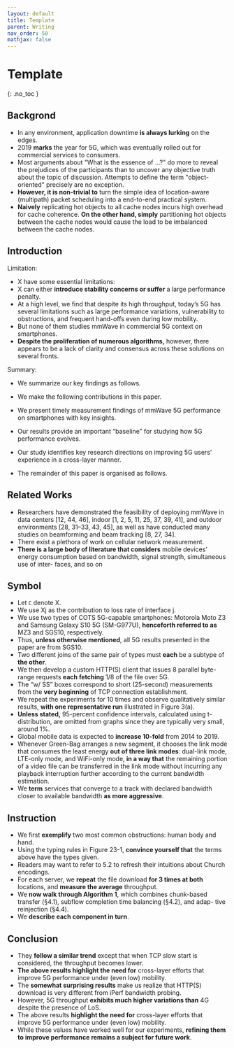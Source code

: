 ```yaml
---
layout: default
title: Template
parent: Writing
nav_order: 50
mathjax: false
---
```


# Template
{: .no_toc }


## Backgrond

- In any environment, application downtime **is always lurking** on the edges.
- 2019 **marks** the year for 5G, which was eventually rolled out for commercial services to consumers.
- Most arguments about "What is the essence of ...?" do more to reveal the prejudices of the participants than to uncover any objective truth about the topic of discussion. Attempts to define the term "object-oriented" precisely are no exception.
- **However, it is non-trivial to** turn the simple idea of location-aware (multipath) packet scheduling into a end-to-end practical system. 
- **Naively** replicating hot objects to all cache nodes incurs high overhead for cache coherence. **On the other hand, simply** partitioning hot objects between the cache nodes would cause the load to be imbalanced between the cache nodes.

## Introduction

Limitation:

- X have some essential limitations:
- X can either **introduce stability concerns or suffer** a large performance penalty.
- At a high level, we find that despite its high throughput, today’s 5G has several limitations such as large performance variations, vulnerability to obstructions, and frequent hand-offs even during low mobility.
- But none of them studies mmWave in commercial 5G context on smartphones.
- **Despite the proliferation of numerous algorithms,** however, there appears to be a lack of clarity and consensus across these solutions on several fronts.

Summary:

- We summarize our key findings as follows.
- We make the following contributions in this paper.
- We present timely measurement findings of mmWave 5G performance on smartphones with key insights.
- Our results provide an important “baseline” for studying how 5G performance evolves.
- Our study identifies key research directions on improving 5G users’ experience in a cross-layer manner.

- The remainder of this paper is organised as follows. 

## Related Works

- Researchers have demonstrated the feasibility of deploying mmWave in data centers [12, 44, 46], indoor [1, 2, 5, 11, 25, 37, 39, 41], and outdoor environments [28, 31–33, 43, 45], as well as have conducted many studies on beamforming and beam tracking [8, 27, 34]. 
- There exist a plethora of work on cellular network measurement.
- **There is a large body of literature that considers** mobile devices’ energy consumption based on bandwidth, signal strength, simultaneous use of inter- faces, and so on 

## Symbol

- Let `C` denote X.
- We use Xj as the contribution to loss rate of interface j.
- We use two types of COTS 5G-capable smartphones: Motorola Moto Z3 and Samsung Galaxy S10 5G (SM-G977U), **henceforth referred to as** MZ3 and SGS10, respectively.
- Thus, **unless otherwise mentioned**, all 5G results presented in the paper are from SGS10.
- Two different joins of the same pair of types must **each** be a subtype of **the other**.
- We then develop a custom HTTP(S) client that issues 8 parallel byte-range requests **each fetching** 1/8 of the file over 5G. 
- The “w/ SS” boxes correspond to short (25-second) measurements from the **very beginning** of TCP connection establishment.
- We repeat the experiments for 10 times and observe qualitatively similar results, **with one representative run** illustrated in Figure 3(a).
- **Unless stated,** 95-percent confidence intervals, calculated using t-distribution, are omitted from graphs since they are typically very small, around 1%.
- Global mobile data is expected to **increase 10-fold** from 2014 to 2019.
-  Whenever Green-Bag arranges a new segment, it chooses the link mode that consumes the least energy **out of three link modes**: dual-link mode, LTE-only mode, and WiFi-only mode, **in a way that** the remaining portion of a video file can be transferred in the link mode without incurring any playback interruption further according to the current bandwidth estimation. 
-  We **term** services that converge to a track with declared bandwidth closer to available bandwidth **as more aggressive**.

## Instruction

- We first **exemplify** two most common obstructions: human body and hand. 
- Using the typing rules in Figure 23-1, **convince yourself that** the terms above have the types given.	
- Readers may want to refer to 5.2 to refresh their intuitions about Church encodings.
- For each server, we **repeat** the file download **for 3 times at both** locations, and **measure the average** throughput.
- We **now walk through Algorithm 1**, which combines chunk-based transfer (§4.1), subflow completion time balancing (§4.2), and adap- tive reinjection (§4.4). 
- We **describe each component in turn**.

## Conclusion

- They **follow a similar trend** except that when TCP slow start is considered, the throughput becomes lower.
- **The above results highlight the need for** cross-layer efforts that improve 5G performance under (even low) mobility. 
- The **somewhat surprising results** make us realize that HTTP(S) download is very different from iPerf bandwidth probing. 
- However, 5G throughput **exhibits much higher variations than** 4G despite the presence of LoS. 
- The above results **highlight the need for** cross-layer efforts that improve 5G performance under (even low) mobility. 
- While these values have worked well for our experiments, **refining them to improve performance remains a subject for future work**.

